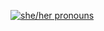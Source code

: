 [![she/her pronouns](https://img.shields.io/badge/pronouns-she%2Fher-ff69b4)](https://pronoun.is/she/her)
